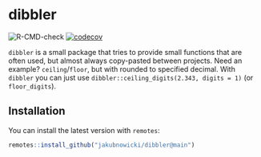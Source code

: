 # dibbler

<!-- badges: start -->
![R-CMD-check](https://github.com/jakubnowicki/dibbler/workflows/R-CMD-check/badge.svg)
[![codecov](https://codecov.io/gh/jakubnowicki/dibbler/branch/main/graph/badge.svg)](https://codecov.io/gh/jakubnowicki/dibbler)
<!-- badges: end -->

`dibbler` is a small package that tries to provide small functions that
are often used, but almost always copy-pasted between projects. Need an example? `ceiling`/`floor`, but with rounded to specified decimal. With `dibbler`
you can just use `dibbler::ceiling_digits(2.343, digits = 1)` (or `floor_digits`).

## Installation

You can install the latest version with `remotes`:

``` r
remotes::install_github("jakubnowicki/dibbler@main")
```
